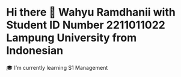 # Hi there 👋 Wahyu Ramdhanii with Student ID Number 2211011022 Lampung University from Indonesian
🎓 I’m currently learning S1 Management
